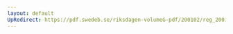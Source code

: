 ```yaml
---
layout: default
UpRedirect: https://pdf.swedeb.se/riksdagen-volumeG-pdf/200102/reg_200102/reg_200102_0114.pdf
---
```

